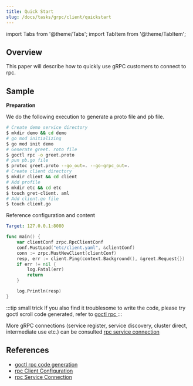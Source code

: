 ```yaml
---
title: Quick Start
slug: /docs/tasks/grpc/client/quickstart
---
```


import Tabs from '@theme/Tabs';
import TabItem from '@theme/TabItem';

## Overview

This paper will describe how to quickly use gRPC customers to connect to rpc.

## Sample

**Preparation**

We do the following execution to generate a proto file and pb file.

```bash
# Create demo service directory
$ mkdir demo && cd demo
# go mod initializing
$ go mod init demo
# Generate greet. roto file
$ goctl rpc -o greet.proto
# pun pb.go file
$ protoc greet.proto --go_out=. --go-grpc_out=.
# Create client directory
$ mkdir client && cd client
# Add profile
$ mkdir etc && cd etc
$ touch gret-client. aml
# Add client.go file
$ touch client.go
```

Reference configuration and content

<Tabs>

<TabItem value="etc/greet-client.yaml" label="etc/greet-client.yaml" default>

```yaml
Target: 127.0.0.1:8080
```

</TabItem>

<TabItem value="client.go" label="client.go" default>

```go
func main() {
    var clientConf zrpc.RpcClientConf
    conf.MustLoad("etc/client.yaml", &clientConf)
    conn := zrpc.MustNewClient(clientConf)
    resp, err := client.Ping(context.Background(), &greet.Request{})
    if err != nil {
        log.Fatal(err)
        return
    }

    log.Println(resp)
}
```

</TabItem>

</Tabs>

:::tip small trick
If you also find it troublesome to write the code, please try goctl scroll code generated, refer to <a href="/docs/tutorials/cli/rpc" target="_blank"> goctl rpc </a>
:::

More gRPC connections (service register, service discovery, cluster direct, intermediate use etc.) can be consulted <a href="/docs/tutorials/grpc/client/conn" target="_blank"> rpc service connection </a>

## References

- <a href="/docs/tutorials/cli/rpc" target="_blank"> goctl rpc code generation </a>
- <a href="/docs/tutorials/grpc/client/configuration" target="_blank"> rpc Client Configuration </a>
- <a href="/docs/tutorials/grpc/client/conn" target="_blank"> rpc Service Connection </a>
